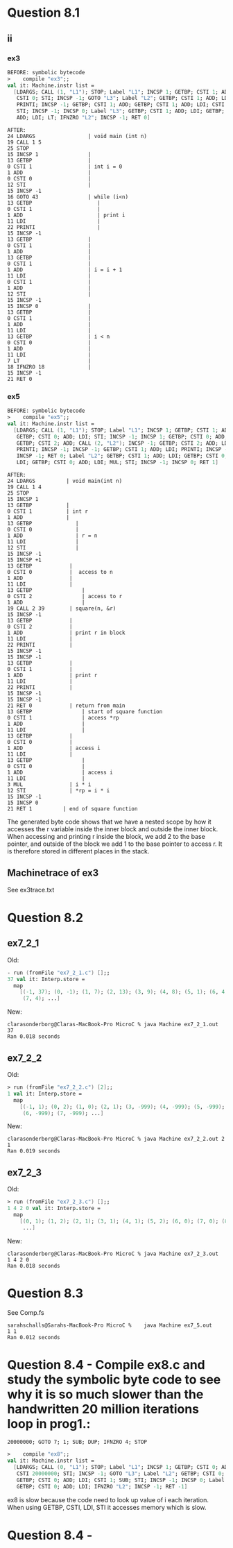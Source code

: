# Question 8.1


## ii
### ex3

```fsharp
BEFORE: symbolic bytecode
>    compile "ex3";; 
val it: Machine.instr list =
  [LDARGS; CALL (1, "L1"); STOP; Label "L1"; INCSP 1; GETBP; CSTI 1; ADD;
   CSTI 0; STI; INCSP -1; GOTO "L3"; Label "L2"; GETBP; CSTI 1; ADD; LDI;
   PRINTI; INCSP -1; GETBP; CSTI 1; ADD; GETBP; CSTI 1; ADD; LDI; CSTI 1; ADD;
   STI; INCSP -1; INCSP 0; Label "L3"; GETBP; CSTI 1; ADD; LDI; GETBP; CSTI 0;
   ADD; LDI; LT; IFNZRO "L2"; INCSP -1; RET 0]
```
```
AFTER: 
24 LDARGS                 | void main (int n)   
19 CALL 1 5               
25 STOP                   
15 INCSP 1                |
13 GETBP                  |
0 CSTI 1                  | int i = 0
1 ADD                     |
0 CSTI 0                  |
12 STI                    | 
15 INCSP -1               
16 GOTO 43                | while (i<n)
13 GETBP                     |
0 CSTI 1                     | 
1 ADD                        | print i 
11 LDI                       | 
22 PRINTI                    |
15 INCSP -1               
13 GETBP                  |
0 CSTI 1                  |
1 ADD                     |
13 GETBP                  |
0 CSTI 1                  |
1 ADD                     | i = i + 1
11 LDI                    |
0 CSTI 1                  |
1 ADD                     |
12 STI                    |
15 INCSP -1
15 INCSP 0                |
13 GETBP                  |
0 CSTI 1                  | 
1 ADD                     |
11 LDI                    |
13 GETBP                  | i < n 
0 CSTI 0                  |
1 ADD                     |
11 LDI                    |
7 LT                      |
18 IFNZRO 18              |
15 INCSP -1              
21 RET 0 
```

### ex5

```fsharp
BEFORE: symbolic bytecode
>    compile "ex5";; 
val it: Machine.instr list =
  [LDARGS; CALL (1, "L1"); STOP; Label "L1"; INCSP 1; GETBP; CSTI 1; ADD;
   GETBP; CSTI 0; ADD; LDI; STI; INCSP -1; INCSP 1; GETBP; CSTI 0; ADD; LDI;
   GETBP; CSTI 2; ADD; CALL (2, "L2"); INCSP -1; GETBP; CSTI 2; ADD; LDI;
   PRINTI; INCSP -1; INCSP -1; GETBP; CSTI 1; ADD; LDI; PRINTI; INCSP -1;
   INCSP -1; RET 0; Label "L2"; GETBP; CSTI 1; ADD; LDI; GETBP; CSTI 0; ADD;
   LDI; GETBP; CSTI 0; ADD; LDI; MUL; STI; INCSP -1; INCSP 0; RET 1]
```

```
AFTER: 
24 LDARGS          | void main(int n) 
19 CALL 1 4         
25 STOP             
15 INCSP 1          
13 GETBP           | 
0 CSTI 1           | int r
1 ADD              |
13 GETBP              |
0 CSTI 0              | 
1 ADD                 | r = n
11 LDI                |
12 STI                |
15 INCSP -1 
15 INCSP +1       
13 GETBP            |
0 CSTI 0            |  access to n
1 ADD               |
11 LDI              |    
13 GETBP                |  
0 CSTI 2                | access to r
1 ADD                   |
19 CALL 2 39        | square(n, &r)
15 INCSP -1 
13 GETBP            |
0 CSTI 2            |  
1 ADD               | print r in block
11 LDI              |
22 PRINTI           |
15 INCSP -1 
15 INCSP -1 
13 GETBP            | 
0 CSTI 1            |
1 ADD               | print r
11 LDI              |
22 PRINTI           |
15 INCSP -1 
15 INCSP -1 
21 RET 0            | return from main
13 GETBP                | start of square function
0 CSTI 1                | access *rp
1 ADD                   |
11 LDI                  |
13 GETBP            |
0 CSTI 0            |
1 ADD               | access i
11 LDI              |
13 GETBP                |
0 CSTI 0                |
1 ADD                   | access i
11 LDI                  |
3 MUL               | i * i
12 STI              | *rp = i * i
15 INCSP -1 
15 INCSP 0
21 RET 1          | end of square function
```
The generated byte code shows that we have a nested scope by how it accesses the r variable inside the inner block and outside the inner block. When accessing and printing r inside the block, we add 2 to the base pointer, and outside of the block we add 1 to the base pointer to access r. It is therefore stored in different places in the stack. 

## Machinetrace of ex3
See ex3trace.txt

# Question 8.2

## ex7_2_1
Old:
```fsharp
- run (fromFile "ex7_2_1.c") [];;
37 val it: Interp.store =
  map
    [(-1, 37); (0, -1); (1, 7); (2, 13); (3, 9); (4, 8); (5, 1); (6, 4);
     (7, 4); ...]
```

New:
```
clarasonderborg@Claras-MacBook-Pro MicroC % java Machine ex7_2_1.out   
37 
Ran 0.018 seconds
```

## ex7_2_2

Old:
```fsharp
> run (fromFile "ex7_2_2.c") [2];;
1 val it: Interp.store =
  map
    [(-1, 1); (0, 2); (1, 0); (2, 1); (3, -999); (4, -999); (5, -999);
     (6, -999); (7, -999); ...]
```

New:
```
clarasonderborg@Claras-MacBook-Pro MicroC % java Machine ex7_2_2.out 2 
1 
Ran 0.019 seconds
```

## ex7_2_3
Old:
```fsharp
> run (fromFile "ex7_2_3.c") [];; 
1 4 2 0 val it: Interp.store =
  map
    [(0, 1); (1, 2); (2, 1); (3, 1); (4, 1); (5, 2); (6, 0); (7, 0); (8, 4);
     ...]
```
New:
```
clarasonderborg@Claras-MacBook-Pro MicroC % java Machine ex7_2_3.out   
1 4 2 0 
Ran 0.018 seconds
```

# Question 8.3 
See Comp.fs 
```
sarahschalls@Sarahs-MacBook-Pro MicroC %    java Machine ex7_5.out 
1 1 
Ran 0.012 seconds
```

# Question 8.4 - Compile ex8.c and study the symbolic byte code to see why it is so much slower than the handwritten 20 million iterations loop in prog1.:

```
20000000; GOTO 7; 1; SUB; DUP; IFNZRO 4; STOP
```

```fsharp
>    compile "ex8";; 
val it: Machine.instr list =
  [LDARGS; CALL (0, "L1"); STOP; Label "L1"; INCSP 1; GETBP; CSTI 0; ADD;
   CSTI 20000000; STI; INCSP -1; GOTO "L3"; Label "L2"; GETBP; CSTI 0; ADD;
   GETBP; CSTI 0; ADD; LDI; CSTI 1; SUB; STI; INCSP -1; INCSP 0; Label "L3";
   GETBP; CSTI 0; ADD; LDI; IFNZRO "L2"; INCSP -1; RET -1]
```

ex8 is slow because the code need to look up value of i each iteration. When using GETBP, CSTI, LDI, STI it accesses memory which is slow. 

# Question 8.4 - 
